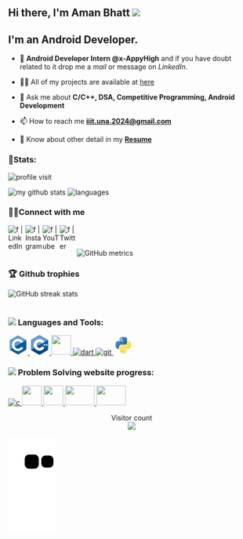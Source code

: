 ## Hi there, I'm Aman Bhatt <img src="https://media.giphy.com/media/hvRJCLFzcasrR4ia7z/giphy.gif" width="25px">

## I'm an Android Developer.

- 🌱 **Android Developer Intern @x-AppyHigh** and if you have doubt related to it drop me a *mail* or message on *LinkedIn*.

<!-- - 👯 I’m looking to collaborate on **Any Projects as per my skillset** -->

- 👨‍💻 All of my projects are available at [here](https://github.com/bhattaman0001?tab=repositories)


- 💬 Ask me about **C/C++, DSA, Competitive Programming, Android Development**

- 📫 How to reach me **iiit.una.2024@gmail.com**

- 📄 Know about other detail in my **[Resume](https://bit.ly/amanbhatt_resume)**

### 👦Stats:

<div align="left">

![profile visit](https://komarev.com/ghpvc/?username=bhattaman0001) 

<p align="left">
<img src="https://github-readme-stats.vercel.app/api?username=bhattaman0001&show_icons=true&theme=buefy" alt="my github stats" width="420"/>&nbsp;<img src="https://github-readme-stats.vercel.app/api/top-langs/?username=bhattaman0001&layout=compact&theme=buefy" alt="languages" height="165">
</p>
</div>

### 👨‍💻Connect with me

[<img align="left" alt="f | LinkedIn" width="35px" src="https://cdn.jsdelivr.net/npm/simple-icons@v3/icons/linkedin.svg" />][linkedin]
[<img align="left" alt="f | Instagram" width="35px" src="https://cdn.jsdelivr.net/npm/simple-icons@v3/icons/instagram.svg" />][instagram]
[<img  align="left" alt="f | YouTube" width="35px" src="https://cdn.jsdelivr.net/npm/simple-icons@v3/icons/youtube.svg" />][youtube]
[<img align="left"  alt="f | Twitter" width="35px" src="https://cdn.jsdelivr.net/npm/simple-icons@v3/icons/twitter.svg" />][twitter]
<br />
<br />

![GitHub metrics](https://metrics.lecoq.io/bhattaman0001) <br>

### 🏆 Github trophies

![GitHub streak stats](https://github-readme-streak-stats.herokuapp.com/?user=bhattaman0001)  
<br />

### <img src="https://media.giphy.com/media/WUlplcMpOCEmTGBtBW/giphy.gif" width="50"> Languages and Tools:

<p align="left">
	<a href="https://www.cprogramming.com/" target="_blank">
		<img src="https://raw.githubusercontent.com/devicons/devicon/master/icons/c/c-original.svg" alt="c" width="40" height="40"/>
	</a>
	<a href="https://www.w3schools.com/cpp/" target="_blank">
		<img src="https://raw.githubusercontent.com/devicons/devicon/master/icons/cplusplus/cplusplus-original.svg" alt="cplusplus" width="40" height="40"/>
	</a>
	<a href="https://www.java.com/en/" target="_blank">
		<img src="https://raw.githubusercontent.com/yurijserrano/Github-Profile-Readme-Logos/f994c418a134b58c4aec11152f6a4a33fa89da26/programming%20languages/java.svg" width="40" height="40"/>
	</a>
	<a href="https://kotlinlang.org/" target="_blank">
		<img src="https://raw.githubusercontent.com/yurijserrano/Github-Profile-Readme-Logos/f994c418a134b58c4aec11152f6a4a33fa89da26/programming%20languages/kotlin.svg" alt="dart" width="40" height="40"/>
	</a>	
	<a href="https://git-scm.com/" target="_blank">
		<img src="https://www.vectorlogo.zone/logos/git-scm/git-scm-icon.svg" alt="git" width="40" height="40"/>
	</a>
	<a href="https://www.python.org" target="_blank">
		<img src="https://raw.githubusercontent.com/devicons/devicon/master/icons/python/python-original.svg" alt="python" width="40" height="40"/>
	</a>
</p>

### <img src="https://media.giphy.com/media/5h0piMX8ku0xj97W0t/giphy.gif" width="50"> Problem Solving website progress:

<p align="left">
	<a href="https://leetcode.com/Aman20306/" target="_blank">
		<img src="https://media.glassdoor.com/sqll/1763822/leetcode-squarelogo-1524799041565.png" alt="c" width="40" height="40"/>
	</a>
	<a href="https://codeforces.com/profile/bhattaman0001" target="_blank">
		<img src="https://image.winudf.com/v2/image/Y29tLlNvZnRUZWNocy5Db2RlRm9yY2VzX2ljb25fMF9jOTA3NjNhMA/icon.png?w=170&fakeurl=1"  width="40" height="40"/>
	</a>
	<a href="https://auth.geeksforgeeks.org/user/aman_bhatt_02/practice" target="_blank">
		<img src="https://media.geeksforgeeks.org/wp-content/uploads/20210915115837/gfg3-300x300.png" width="40" height="40"/>
	</a>
	<a href="https://www.codechef.com/users/aman_bhatt_02" target="_blank">
		<img src="https://img.shields.io/badge/CodeChef-%23964B00.svg?style=for-the-badge&logo=CodeChef&logoColor=white" width="60" height="40"/>
	</a>
	<a href="https://atcoder.jp/users/Bhattaman0001" target="_blank">
		<img src="https://user-images.githubusercontent.com/63050133/151978916-3b2ea906-152e-4e09-b2ed-250c08498b6d.png" width="60" height="40"/>
	</a>
</p>

[instagram]: https://www.instagram.com/iamamanbhatt/
[linkedin]: https://www.linkedin.com/in/iamamanbhatt/
[twitter]:   https://twitter.com/AmanBha87580240
[youtube]:   https://www.youtube.com/channel/UCfXLQjdgR4L4pf_jrseKUhg

<p align="center"> 
  Visitor count<br>
  <img src="https://profile-counter.glitch.me/bhattaman0001/count.svg" />
</p>

![Snake animation](https://github.com/bhattaman0001/bhattaman0001/blob/output/github-contribution-grid-snake.svg)

